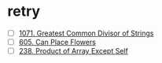 # retry
- [ ] [1071. Greatest Common Divisor of Strings](https://leetcode.com/problems/greatest-common-divisor-of-strings/description/?envType=study-plan-v2&envId=leetcode-75)
- [ ] [605. Can Place Flowers](https://leetcode.com/problems/can-place-flowers/description/?envType=study-plan-v2&envId=leetcode-75)
- [ ] [238. Product of Array Except Self](https://leetcode.com/problems/product-of-array-except-self/description/?envType=study-plan-v2&envId=leetcode-75)